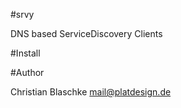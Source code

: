 #srvy

DNS based ServiceDiscovery Clients


#Install






#Author

Christian Blaschke <mail@platdesign.de>
